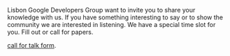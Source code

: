 Lisbon Google Developers Group want to invite you to share your knowledge with us. If you have something interesting to say or to show the community we are interested in listening. We have a special time slot for you.
Fill out or call for papers.

[call for talk form](https://goo.gl/forms/1KQa9KKJne76zy3m1).
